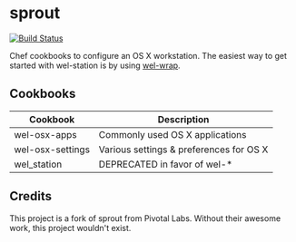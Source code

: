 sprout
======

[![Build Status](https://travis-ci.org/WideEyeLabs/wel-station.png?branch=master)](https://travis-ci.org/WideEyeLabs/wel-station)

Chef cookbooks to configure an OS X workstation. The easiest way 
to get started with wel-station is by using [wel-wrap](https://github.com/WideEyeLabs/wel-wrap).

Cookbooks
-------

| Cookbook            | Description                                            |
| ------------------- | -------------------------------------------------------|
| wel-osx-apps        | Commonly used OS X  applications                       |
| wel-osx-settings    | Various settings & preferences for OS X                |
| wel_station         | DEPRECATED in favor of wel-*                           |

Credits
-------
This project is a fork of sprout from Pivotal Labs. Without their
awesome work, this project wouldn't exist.
